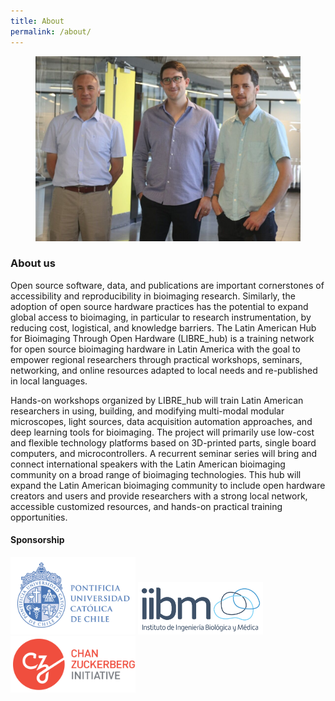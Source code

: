 ```yaml
---
title: About
permalink: /about/
---
```


<figure><center>
  <img width="500" src="/images/people/LIBREHub_PIs.JPG">
</center></figure>

### About us
Open source software, data, and publications are important cornerstones of accessibility and reproducibility in bioimaging research. Similarly, the adoption of open source hardware practices has the potential to expand global access to bioimaging, in particular to research instrumentation, by reducing cost, logistical, and knowledge barriers. The Latin American Hub for Bioimaging Through Open Hardware (LIBRE_hub) is a training network for open source bioimaging hardware in Latin America with the goal to empower regional researchers through practical workshops, seminars, networking, and online resources adapted to local needs and re-published in local languages.

Hands-on workshops organized by LIBRE_hub will train Latin American researchers in using, building, and modifying multi-modal modular microscopes, light sources, data acquisition automation approaches, and deep learning tools for bioimaging. The project will primarily use low-cost and flexible technology platforms based on 3D-printed parts, single board computers, and microcontrollers. A recurrent seminar series will bring and connect international speakers with the Latin American bioimaging community on a broad range of bioimaging technologies. This hub will expand the Latin American bioimaging community to include open hardware creators and users and provide researchers with a strong local network, accessible customized resources, and hands-on practical training opportunities.

#### Sponsorship
<p float="center">
  <a href="https://www.uc.cl/en"><img width="200" src="/images/logo/logo_UC.png"></a>
  <a href="https://ingenieriabiologicaymedica.uc.cl/en/"><img width="200" src="/images/logo/logo_IIBM.png"></a>
  <a href="https://chanzuckerberg.com/"><img width="200" src="/images/logo/logo_CZI.png"></a>
</p>

